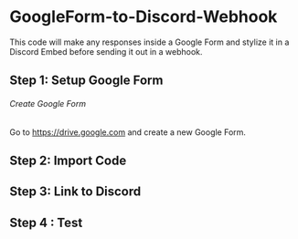 # GoogleForm-to-Discord-Webhook
This code will make any responses inside a Google Form and stylize it in a Discord Embed before sending it out in a webhook.

## Step 1: Setup Google Form
###### Create Google Form
Go to https://drive.google.com and create a new Google Form.

## Step 2: Import Code

## Step 3: Link to Discord

## Step 4 : Test
